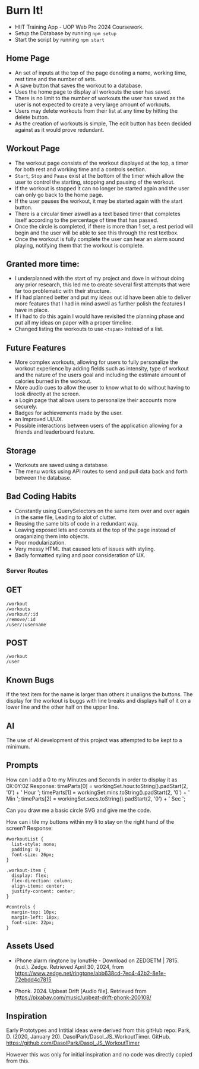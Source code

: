 # Burn It!

- HIIT Training App - UOP Web Pro 2024 Coursework.
- Setup the Database by running `npm setup`
- Start the script by running `npm start`

## Home Page

* An set of inputs at the top of the page denoting a name, working time, rest time and the number of sets.
* A save button that saves the workout to a database.
* Uses the home page to display all workouts the user has saved.
* There is no limit to the number of workouts the user has saved as the user is not expected to create a very large amount of workouts.
* Users may delete workouts from their list at any time by hitting the delete button.
* As the creation of workouts is simple, The edit button has been decided against as it would prove redundant.

## Workout Page

* The workout page consists of the workout displayed at the top, a timer for both rest and working time and a controls section.
* `Start`, `Stop` and `Pause` exist at the bottom of the timer which allow the user to control the starting, stopping and pausing of the workout. 
* If the workout is stopped it can no longer be started again and the user can only go back to the home page.
* If the user pauses the workout, it may be started again with the start button.
* There is a circular timer aswell as a text based timer that completes itself according to the percentage of time that has passed.
* Once the circle is completed, if there is more than 1 set, a rest period will begin and the user will be able to see this through the rest textbox.
* Once the workout is fully complete the user can hear an alarm sound playing, notifying them that the workout is complete.

## Granted more time:

* I underplanned with the start of my project and dove in without doing any prior research, this led me to create several first attempts that were far too problematic with their structure. 
* If i had planned better and put my ideas out id have been able to deliver more features that I had in mind aswell as further polish the features I have in place.
* If i had to do this again I would have revisited the planning phase and put all my ideas on paper with a proper timeline.
* Changed listing the workouts to use `<tspan>` instead of a list.

## Future Features

* More complex workouts, allowing for users to fully personalize the workout experience by adding fields such as intensity, type of workout and the nature of the users goal and including the estimate amount of calories burned in the workout.
* More audio cues to allow the user to know what to do without having to look directly at the screen.
* a Login page that allows users to personalize their accounts more securely.
* Badges for achievements made by the user.
* an Improved UI/UX.
* Possible interactions between users of the application allowing for a friends and leaderboard feature.

## Storage

* Workouts are saved using a database.
* The menu works using API routes to send and pull data back and forth between the database.

## Bad Coding Habits

* Constantly using QuerySelectors on the same item over and over again in the same file, Leading to alot of clutter.
* Reusing the same bits of code in a redundant way.
* Leaving exposed lets and consts at the top of the page instead of oraganizing them into objects.
* Poor modularization.
* Very messy HTML that caused lots of issues with styling.
* Badly formatted syling and poor consideration of UX.


### Server Routes
## GET

```
/workout
/workouts
/workout/:id
/remove/:id
/user/:username
```

## POST

```
/workout
/user
```

## Known Bugs
If the text item for the name is larger than others it unaligns the buttons. 
The display for the workout is buggs with line breaks and displays half of it on a lower line and the other half on the upper line.

## AI
The use of AI development of this project was attempted to be kept to a minimum.
## Prompts
  How can I add a 0 to my Minutes and Seconds in order to display it as 0X:0Y:0Z
  Response:
  timeParts[0] = workingSet.hour.toString().padStart(2, '0') + ' Hour ';
  timeParts[1] = workingSet.mins.toString().padStart(2, '0') + ' Min ';
  timeParts[2] = workingSet.secs.toString().padStart(2, '0') + ' Sec ';

  Can you draw me a basic circle SVG and give me the code.

  How can i tile my buttons within my li to stay on the right hand of the screen?
  Response:
  ```
  #workoutList {
    list-style: none;
    padding: 0;
    font-size: 26px;
  }
  
  .workout-item {
    display: flex;
    flex-direction: column;
    align-items: center;
    justify-content: center;
  }

  #controls {
    margin-top: 10px;
    margin-left: 10px;
    font-size: 22px;
  }
```

## Assets Used

* iPhone alarm ringtone by IonutHe - Download on ZEDGETM | 7815. (n.d.). Zedge. Retrieved April 30, 2024, from https://www.zedge.net/ringtone/abb638cd-7ec4-42b2-8e1e-72ebdd4c7815

* Phonk. 2024. Upbeat Drift [Audio file]. Retrieved from https://pixabay.com/music/upbeat-drift-phonk-200108/

## Inspiration
Early Prototypes and Intitial ideas were derived from this gitHub repo:
Park, D. (2020, January 20). DasolPark/Dasol_JS_WorkoutTimer. GitHub. https://github.com/DasolPark/Dasol_JS_WorkoutTimer

‌However this was only for initial inspiration and no code was directly copied from this.